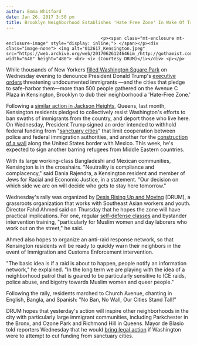 ```yaml
---
author: Emma Whitford
date: Jan 26, 2017 3:50 pm
title: Brooklyn Neighborhood Establishes 'Hate Free Zone' In Wake Of Trump Executive Orders 
---
```


	
										<p><span class="mt-enclosure mt-enclosure-image" style="display: inline;"> </span></p><div class="image-none"> <img alt="012617_Kensington.jpeg" src="https://web.archive.org/web/20170626124646im_/http://gothamist.com/attachments/nyc_ewhitford/012617_Kensington.jpeg" width="640" height="480"> <br> <i> (Courtesy DRUM)</i></div> <p></p>

<p>While thousands of New Yorkers <a href="https://web.archive.org/web/20170626124646/http://gothamist.com/2017/01/26/immigration_trump_protest.php">filled Washington Square Park</a> on Wednesday evening to denounce President Donald Trump&apos;s <a href="https://web.archive.org/web/20170626124646/http://gothamist.com/2017/01/25/trump_sanctuary_cities.php">executive orders</a> threatening undocumented immigrants &#x2014;and the cities that pledge to safe-harbor them&#x2014;more than 500 people gathered on the Avenue C Plaza in Kensington, Brooklyn to dub their neighborhood a &apos;Hate-Free Zone.&apos; </p>

<p>Following a <a href="https://web.archive.org/web/20170626124646/http://queenstribune.com/jackson-heights-grows-hate-free-zone/">similar action in Jackson Heights</a>, Queens, last month, Kensington residents pledged to collectively resist Washington&apos;s efforts to ban swaths of immigrants from the country, and deport those who live here. On Wednesday, President Trump signed an order intended to withhold federal funding from &quot;<a href="https://web.archive.org/web/20170626124646/http://gothamist.com/2016/11/24/sanctuary_city_trump_gfy.php">sanctuary cities</a>&quot; that limit cooperation between police and federal immigration authorities, and another for the <a href="https://web.archive.org/web/20170626124646/http://www.cnn.com/2017/01/25/politics/donald-trump-build-wall-immigration-executive-orders/index.html">construction of a wall</a> along the United States border with Mexico. This week, he&apos;s expected to sign another barring refugees from Middle Eastern countries. </p>

<p>With its large working-class Bangladeshi and Mexican communities, Kensington is in the crosshairs. &quot;Neutrality is compliance and complacency,&quot; said Dania Rajendra, a Kensington resident and member of Jews for Racial and Economic Justice, in a statement. &quot;Our decision on which side we are on will decide who gets to stay here tomorrow.&quot;</p>

<p>Wednesday&apos;s rally was organized by <a href="https://web.archive.org/web/20170626124646/http://www.drumnyc.org/">Desis Rising Up and Moving</a> [DRUM], a grassroots organization that works with Southeast Asian workers and youth. Director Fahd Ahmed said on Thursday that he hopes the zone will have practical implications. For one, regular <a href="https://web.archive.org/web/20170626124646/http://gothamist.com/2016/12/05/self_defense_muslims.php">self-defense classes</a> and bystander intervention training, &quot;particularly for Muslim women and day laborers who work out on the street,&quot; he said. </p>

<p>Ahmed also hopes to organize an anti-raid response network, so that Kensington residents will be ready to quickly warn their neighbors in the event of Immigration and Customs Enforcement intervention. </p>

<p>&quot;The basic idea is if a raid is about to happen, people notify an information network,&quot; he explained. &quot;In the long term we are playing with the idea of a neighborhood patrol that is geared to be particularly sensitive to ICE raids, police abuse, and bigotry towards Muslim women and queer people.&quot; </p>

<p>Following the rally, residents marched to Church Avenue, chanting in English, Bangla, and Spanish: &quot;No Ban, No Wall, Our Cities Stand Tall!&quot;</p>

<p>DRUM hopes that yesterday&apos;s action will inspire other neighborhoods in the city with particularly large immigrant communities, including Parkchester in the Bronx, and Ozone Park and Richmond Hill in Queens. Mayor de Blasio told reporters Wednesday that he would <a href="https://web.archive.org/web/20170626124646/http://gothamist.com/2017/01/25/de_blasio_trump_immigrants.php">bring legal action</a> if Washington were to attempt to cut funding from sanctuary cities. </p>					
										
									
				